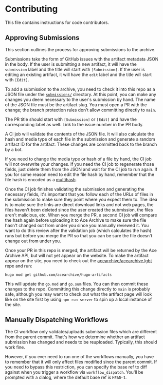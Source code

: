 # Contributing

This file contains instructions for code contributors.

## Approving Submissions

This section outlines the process for approving submissions to the archive.

Submissions take the form of GitHub issues with the artifact metadata JSON in
the body. If the user is submitting a new artifact, it will have the
`submission` label and the title will start with `[Submission]`. If the user is
editing an existing artifact, it will have the `edit` label and the title will
start with `[Edit]`.

To add a submission to the archive, you need to check it into this repo as a
JSON file under the [`submissions/`](./submissions/) directory. At this point,
you can make any changes you deem necessary to the user's submission by hand.
The name of the JSON file must be the artifact slug. You must open a PR with the
change; the branch protection rules don't allow committing directly to `main`.

The PR title should start with `[Submission]` or `[Edit]` and have the
corresponding label as well. Link to the issue number in the PR body.

A CI job will validate the contents of the JSON file. It will also calculate the
hash and media type of each file in the submission and generate a random
artifact ID for the artifact. These changes are committed back to the branch by
a bot.

If you need to change the media type or hash of a file by hand, the CI job will
not overwrite your changes. If you need the CI job to regenerate those fields,
just delete them from the JSON and wait for the CI job to run again. If you for
some reason need to edit the file hash by hand, remember that the file hash is
encoded as a [multihash](https://multiformats.io/multihash/).

Once the CI job finishes validating the submission and generating the necessary
fields, it's important that you follow each of the URLs of files in the
submission to make sure they point where you expect them to. The idea is to make
sure the links are direct download links and not web pages, the files haven't
been deleted since the user created the submission, the files aren't malicious,
etc. When you merge the PR, a second CI job will compare the hash again before
uploading it to Ace Archive to make sure the file hasn't changed out from under
you since you manually reviewed it. You want to do this review after the
validation job (which calculates the hash) runs but before you merge the PR so
that you can be sure the file doesn't change out from under you.

Once your PR in this repo is merged, the artifact will be returned by the Ace
Archive API, but will not yet appear on the website. To make the artifact appear
on the site, you need to check out the
[acearchive/acearchive.lgbt](https://github.com/acearchive/acearchive.lgbt) repo
and run:

```shell
hugo mod get github.com/acearchive/hugo-artifacts
```

This will update the `go.mod` and `go.sum` files. You can then commit these
changes to the repo. Committing this change directly to `main` is probably safe,
although you may want to check out what the artifact page will look like on the
site first by using `npm run server` to spin up a local instance of the site.

## Manually Dispatching Workflows

The CI workflow only validates/uploads submission files which are different from
the parent commit. That's how we determine whether an artifact submission has
changed and needs to be reuploaded. Typically, this should work fine.

However, if you ever need to run one of the workflows manually, you have to
remember that it will only affect files modified since the parent commit. If you
need to bypass this restriction, you can specify the base ref to diff against
when you trigger a workflow via `workflow_dispatch`. You'll be prompted with a
dialog, where the default base ref is `HEAD~1`.
